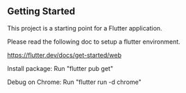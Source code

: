 ## Getting Started

This project is a starting point for a Flutter application.

Please read the following doc to setup a flutter environment.

https://flutter.dev/docs/get-started/web

Install package: Run "flutter pub get"

Debug on Chrome: Run "flutter run -d chrome"

